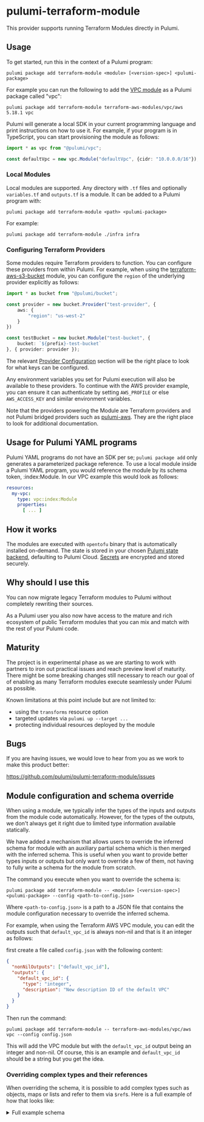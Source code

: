 # pulumi-terraform-module

This provider supports running Terraform Modules directly in Pulumi.

## Usage

To get started, run this in the context of a Pulumi program:

    pulumi package add terraform-module <module> [<version-spec>] <pulumi-package>

For example you can run the following to add the [VPC
module](https://registry.terraform.io/modules/terraform-aws-modules/vpc/aws/latest) as a Pulumi
package called "vpc":

    pulumi package add terraform-module terraform-aws-modules/vpc/aws 5.18.1 vpc

Pulumi will generate a local SDK in your current programming language and print instructions on how
to use it. For example, if your program is in TypeScript, you can start provisioning the module as
follows:

``` typescript
import * as vpc from "@pulumi/vpc";

const defaultVpc = new vpc.Module("defaultVpc", {cidr: "10.0.0.0/16"});
```

### Local Modules

Local modules are supported. Any directory with `.tf` files and optionally `variables.tf` and
`outputs.tf` is a module. It can be added to a Pulumi program with:

    pulumi package add terraform-module <path> <pulumi-package>

For example:

    pulumi package add terraform-module ./infra infra

### Configuring Terraform Providers

Some modules require Terraform providers to function. You can configure these providers from within Pulumi. For
example, when using the [terraform-aws-s3-bucket](https://github.com/terraform-aws-modules/terraform-aws-s3-bucket)
module, you can configure the `region` of the underlying provider explicitly as follows:

```typescript
import * as bucket from "@pulumi/bucket";

const provider = new bucket.Provider("test-provider", {
    aws: {
        "region": "us-west-2"
    }
})

const testBucket = new bucket.Module("test-bucket", {
    bucket: `${prefix}-test-bucket`
}, { provider: provider });
```

The relevant [Provider
Configuration](https://registry.terraform.io/providers/hashicorp/aws/latest/docs#provider-configuration) section will
be the right place to look for what keys can be configured.

Any environment variables you set for Pulumi execution will also be available to these providers. To continue with the
AWS provider example, you can ensure it can authenticate by setting `AWS_PROFILE` or else `AWS_ACCESS_KEY` and similar
environment variables.

Note that the providers powering the Module are Terraform providers and not Pulumi bridged providers such as
[pulumi-aws](https://github.com/pulumi/pulumi-aws). They are the right place to look for additional documentation.

## Usage for Pulumi YAML programs

Pulumi YAML programs do not have an SDK per se; `pulumi package add` only generates a parameterized package reference.
To use a local module inside a Pulumi YAML program, you would reference the module by its schema token, 
<package-name>:index:Module.
In our VPC example this would look as follows:

```yaml
resources:
  my-vpc:
    type: vpc:index:Module
    properties:
      [ ... ]
```

## How it works

The modules are executed with `opentofu` binary that is automatically installed on-demand. The state is stored in your
chosen [Pulumi state backend](https://www.pulumi.com/docs/iac/concepts/state-and-backends/), defaulting to Pulumi
Cloud. [Secrets](https://www.pulumi.com/docs/iac/concepts/secrets/) are encrypted and stored securely.

## Why should I use this

You can now migrate legacy Terraform modules to Pulumi without completely rewriting their sources.

As a Pulumi user you also now have access to the mature and rich ecosystem of public Terraform modules that you can mix
and match with the rest of your Pulumi code.

## Maturity

The project is in experimental phase as we are starting to work with partners to iron out practical issues and reach
preview level of maturity. There might be some breaking changes still necessary to reach our goal of of enabling as
many Terraform modules execute seamlessly under Pulumi as possible.

Known limitations at this point include but are not limited to:

- using the `transforms` resource option
- targeted updates via `pulumi up --target ...`
- protecting individual resources deployed by the module

## Bugs

If you are having issues, we would love to hear from you as we work to make this product better:

https://github.com/pulumi/pulumi-terraform-module/issues

## Module configuration and schema override

When using a module, we typically infer the types of the inputs and outputs from the module code automatically. However, for the types of the outputs, we don't always get it right due to limited type information available statically. 

We have added a mechanism that allows users to override the inferred schema for module with an auxiliary partial schema which is then merged with the inferred schema. This is useful when you want to provide better types inputs or outputs but only want to override a few of them, not having to fully write a schema for the module from scratch.

The command you execute when you want to override the schema is:
```
pulumi package add terraform-module -- <module> [<version-spec>] <pulumi-package> --config <path-to-config.json>
```

Where `<path-to-config.json>` is a path to a JSON file that contains the module configuration necessary to override the inferred schema. 

For example, when using the Terraform AWS VPC module, you can edit the outputs such that `default_vpc_id` is always non-nil and that is it an integer as follows:

first create a file called `config.json` with the following content:
```json
{
  "nonNilOutputs": ["default_vpc_id"],
  "outputs": {
    "default_vpc_id": {
      "type": "integer",
      "description": "New description ID of the default VPC"
    }
  }
}
```

Then run the command:
```
pulumi package add terraform-module -- terraform-aws-modules/vpc/aws vpc --config config.json
```

This will add the VPC module but with the `default_vpc_id` output being an integer and non-nil. Of course, this is an example and `default_vpc_id` should be a string but you get the idea.

### Overriding complex types and their references

When overriding the schema, it is possible to add complex types such as objects, maps or lists and refer to them via `$ref`s. Here is a full example of how that looks like:

<details>
<summary>Full example schema</summary>

```json
"inputs": {
    "example_input": {
        "type": "string",
        "description": "An example input for the module."
    },
    "example_ref": {
        "$ref": "#/types/[packageName]:index:MyType"
    }
},
"outputs": {
    "example_output": {
        "type": "boolean",
        "description": "An example output for the module."
    }
},
"requiredInputs": ["example_input"],
"nonNilOutputs": ["example_output"],
"supportingTypes": {
    "[packageName]:index:MyType": {
        "type": "object",
        "description": "An example supporting type for the module.",
        "properties": {
            "example_property": {
                "type": "string",
                "description": "An example property for the supporting type."
            }
        }
    }
}
```

</details>